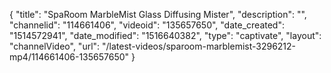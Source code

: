 {
    "title": "SpaRoom MarbleMist Glass Diffusing Mister",
    "description": "",
    "channelid": "114661406",
    "videoid": "135657650",
    "date_created": "1514572941",
    "date_modified": "1516640382",
    "type": "captivate",
    "layout": "channelVideo",
    "url": "\/latest-videos\/sparoom-marblemist-3296212-mp4\/114661406-135657650"
}